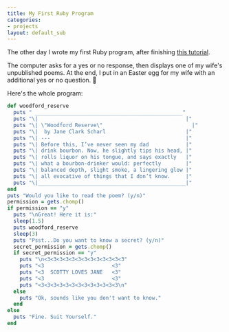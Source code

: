 ```yaml
---
title: My First Ruby Program
categories:
- projects
layout: default_sub
---
```


The other day I wrote my first Ruby program, after finishing [this tutorial](https://ruby.github.io/TryRuby/).

The computer asks for a yes or no response, then displays one of my wife's unpublished poems. At the end, I put in an Easter egg for my wife with an additional yes or no question. <span>&#128578;</span>

Here's the whole program:
```ruby
def woodford_reserve
  puts " ________________________________________________"
  puts "\|                                                |"
  puts "\| \"Woodford Reserve\"                             |"
  puts "\|  by Jane Clark Scharl                          |"
  puts "\| ---                                            |"
  puts "\| Before this, I’ve never seen my dad            |"
  puts "\| drink bourbon. Now, he slightly tips his head, |"
  puts "\| rolls liquor on his tongue, and says exactly   |"
  puts "\| what a bourbon-drinker would: perfectly        |"
  puts "\| balanced depth, slight smoke, a lingering glow |"
  puts "\| all evocative of things that I don’t know.     |"
  puts "\|________________________________________________|"
end
puts "Would you like to read the poem? (y/n)"
permission = gets.chomp()
if permission == "y"
  puts "\nGreat! Here it is:"
  sleep(1.5)
  puts woodford_reserve
  sleep(3)
  puts "Psst...Do you want to know a secret? (y/n)"
  secret_permission = gets.chomp()
  if secret_permission == "y"
    puts "\n<3<3<3<3<3<3<3<3<3<3<3<3<3"
    puts "<3                      <3"
    puts "<3  SCOTTY LOVES JANE   <3"
    puts "<3                      <3"
    puts "<3<3<3<3<3<3<3<3<3<3<3<3<3\n"
  else
    puts "Ok, sounds like you don't want to know."
  end
else
  puts "Fine. Suit Yourself."
end
```
